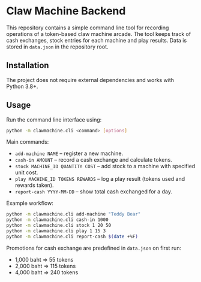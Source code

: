 # Claw Machine Backend

This repository contains a simple command line tool for recording
operations of a token-based claw machine arcade. The tool keeps track of
cash exchanges, stock entries for each machine and play results. Data is
stored in `data.json` in the repository root.

## Installation
The project does not require external dependencies and works with
Python 3.8+.

## Usage
Run the command line interface using:

```bash
python -m clawmachine.cli <command> [options]
```

Main commands:

- `add-machine NAME` – register a new machine.
- `cash-in AMOUNT` – record a cash exchange and calculate tokens.
- `stock MACHINE_ID QUANTITY COST` – add stock to a machine with
  specified unit cost.
- `play MACHINE_ID TOKENS REWARDS` – log a play result (tokens used and
  rewards taken).
- `report-cash YYYY-MM-DD` – show total cash exchanged for a day.

Example workflow:

```bash
python -m clawmachine.cli add-machine "Teddy Bear"
python -m clawmachine.cli cash-in 1000
python -m clawmachine.cli stock 1 20 50
python -m clawmachine.cli play 1 15 3
python -m clawmachine.cli report-cash $(date +%F)
```

Promotions for cash exchange are predefined in `data.json` on first run:

- 1,000 baht ⇒ 55 tokens
- 2,000 baht ⇒ 115 tokens
- 4,000 baht ⇒ 240 tokens
